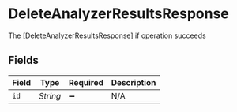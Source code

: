 # DeleteAnalyzerResultsResponse

The [DeleteAnalyzerResultsResponse] if operation succeeds


## Fields

| Field              | Type               | Required           | Description        |
| ------------------ | ------------------ | ------------------ | ------------------ |
| `id`               | *String*           | :heavy_minus_sign: | N/A                |